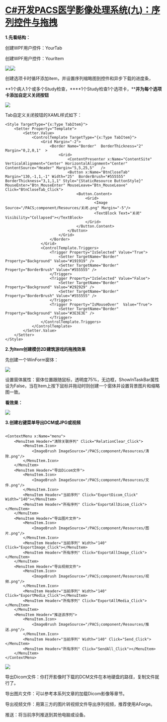 # [C#开发PACS医学影像处理系统(九)：序列控件与拖拽](https://www.cnblogs.com/Uncle-Joker/p/13672042.html)

**1.先看结构：**

创建WPF用户控件：YourTab

创建WPF用户控件：YourItem

![](vx_images/390292219239619.png)![](vx_images/388202219252918.png)

 创建选项卡时循环添加item，并设置序列缩略图到控件和异步下载的进度条，

**1个病人1个或多个Study检查，****1个Study检查1个选项卡，****并为每个选项卡添加自定义关闭按钮**

![](vx_images/387132219236722.png)

 Tab自定义关闭按钮的XAML样式如下：
~~~
<Style TargetType="{x:Type TabItem}">
    <Setter Property="Template">
        <Setter.Value>
            <ControlTemplate TargetType="{x:Type TabItem}">
                <Grid Margin="-2">
                    <Border Name="Border"  BorderThickness="2" Margin="0,2,0,1"  >
                        <Grid>
                            <ContentPresenter x:Name="ContentSite"  VerticalAlignment="Center" HorizontalAlignment="Center"  ContentSource="Header" Margin="5,5,25,5"   />
                            <Button x:Name="BtnCloseTab" Margin="130,-1,1,-1" Width="25"  BorderBrush="#555555" BorderThickness="3,1,1,1" Style="{StaticResource ButtonStyle}" MouseEnter="Btn_MouseEnter" MouseLeave="Btn_MouseLeave" Click="BtnCloseTab_Click">
                                <Button.Content>
                                    <Grid>
                                        <Image Source="/PACS;component/Resources/关闭.png" Margin="-5"/>
                                        <TextBlock Text="关闭" Visibility="Collapsed"></TextBlock>
                                    </Grid>
                                </Button.Content>
                            </Button>
                        </Grid>
                    </Border>
                </Grid>
                <ControlTemplate.Triggers>
                    <Trigger Property="IsSelected" Value="True">
                        <Setter TargetName="Border"  Property="Background" Value="#191919" />
                        <Setter TargetName="Border" Property="BorderBrush" Value="#555555" />
                    </Trigger>
                    <Trigger Property="IsSelected" Value="False">
                        <Setter TargetName="Border" Property="Background" Value="#292929" />
                        <Setter TargetName="Border" Property="BorderBrush" Value="#555555" />
                    </Trigger>
                    <Trigger Property="IsMouseOver"  Value="True">
                        <Setter TargetName="Border" Property="Background" Value="#3E3E3E" />
                    </Trigger>
                </ControlTemplate.Triggers>
            </ControlTemplate>
        </Setter.Value>
    </Setter>
</Style> 

~~~
**2.为Item创建模仿2D建筑游戏的拖拽效果**

先创建一个WinForm窗体：

![](vx_images/381662219247912.png)

设置窗体属性：窗体位置跟随鼠标，透明度75%，无边框，ShowInTaskBar属性设为False，当在Item上按下鼠标并拖动时则创建一个窗体并设置背景图片和缩略图一致。

**看效果：**

**![](vx_images/379652219252588.gif)**

**3.创建右键菜单导出DCM或JPG或视频**
~~~

<ContextMenu x:Name="menu">
    <MenuItem Header="清除关联序列" Click="RelationClear_Click">
        <MenuItem.Icon>
            <ImageBrush ImageSource="/PACS;component/Resources/清除.png"/>
        </MenuItem.Icon>
    </MenuItem>
    <MenuItem Header="导出Dicom文件">
        <MenuItem.Icon>
            <ImageBrush ImageSource="/PACS;component/Resources/文件.png"/>
        </MenuItem.Icon>
        <MenuItem Header="当前序列" Click="ExportDicom_Click" Width="140"></MenuItem>
        <MenuItem Header="所有序列" Click="ExportAllDicom_Click"></MenuItem>
    </MenuItem>
    <MenuItem Header="导出图片文件">
        <MenuItem.Icon>
            <ImageBrush ImageSource="/PACS;component/Resources/图片.png"/>
        </MenuItem.Icon>
        <MenuItem Header="当前序列" Width="140" Click="ExportImage_Click"></MenuItem>
        <MenuItem Header="所有序列" Click="ExportAllImage_Click"></MenuItem>
    </MenuItem>
    <MenuItem Header="导出视频文件">
        <MenuItem.Icon>
            <ImageBrush ImageSource="/PACS;component/Resources/视频.png"/>
        </MenuItem.Icon>
        <MenuItem Header="当前序列" Width="140" Click="ExportMedia_Click"></MenuItem>
        <MenuItem Header="所有序列" Click="ExportAllMedia_Click"></MenuItem>
    </MenuItem>
    <MenuItem Header="推送该序列">
        <MenuItem.Icon>
            <ImageBrush ImageSource="/PACS;component/Resources/推送.png"/>
        </MenuItem.Icon>
        <MenuItem Header="当前序列" Width="140" Click="Send_Click"></MenuItem>
        <MenuItem Header="所有序列" Click="SendAll_Click"></MenuItem>
    </MenuItem>
</ContextMenu>

~~~


![](vx_images/371282219233833.png)

导出Dicom文件：你打开影像时下载的DCM文件在本地硬盘的路径，复制文件就行了。 

导出图片文件：可以参考本系列文章的加载Dicom影像等章节。

导出视频文件：用第三方的图片转视频文件导出序列视频，推荐使用AForge。

推送：将当前序列推送到其他电脑或设备。